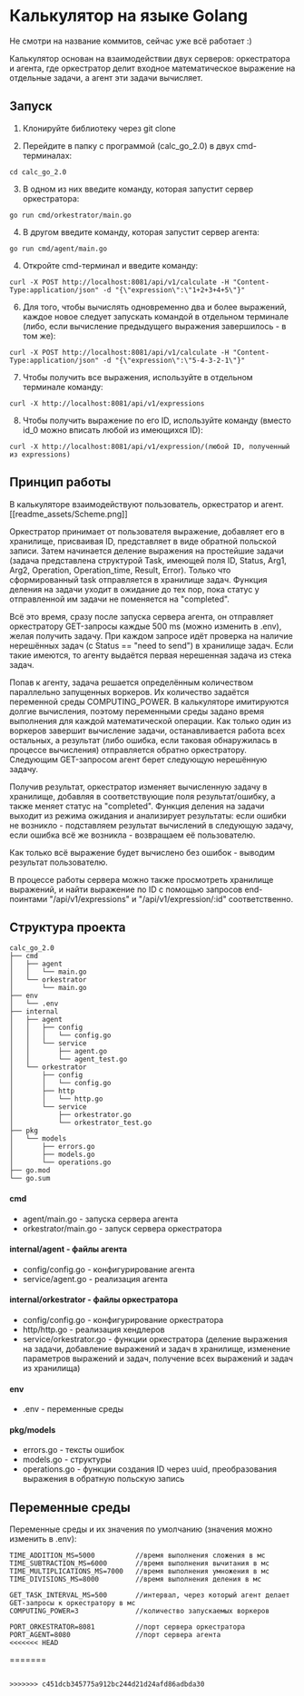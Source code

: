 # Калькулятор на языке Golang

Не смотри на название коммитов, сейчас уже всё работает :)

Калькулятор основан на взаимодействии двух серверов: оркестратора и агента, где оркестратор делит входное математическое выражение на отдельные задачи, а агент эти задачи вычисляет.


## Запуск

1. Клонируйте библиотеку через git clone 

2. Перейдите в папку с программой (calc_go_2.0) в двух cmd-терминалах:
```
cd calc_go_2.0
```

3.  В одном из них введите команду, которая запустит сервер оркестратора:
```
go run cmd/orkestrator/main.go
```

4. В другом введите команду, которая запустит сервер агента:
```
go run cmd/agent/main.go
```

4. Откройте cmd-терминал и введите команду:
```
curl -X POST http://localhost:8081/api/v1/calculate -H "Content-Type:application/json" -d "{\"expression\":\"1+2+3+4+5\"}"
```

6. Для того, чтобы вычислять одновременно два и более выражений, каждое новое следует запускать командой в отдельном терминале (либо, если вычисление предыдущего выражения завершилось - в том же):
```
curl -X POST http://localhost:8081/api/v1/calculate -H "Content-Type:application/json" -d "{\"expression\":\"5-4-3-2-1\"}"
```

7. Чтобы получить все выражения, используйте в отдельном терминале команду:
```
curl -X http://localhost:8081/api/v1/expressions
```

8. Чтобы получить выражение по его ID, используйте команду (вместо id_0 можно вписать любой из имеющихся ID):
```
curl -X http://localhost:8081/api/v1/expression/(любой ID, полученный из expressions)
```

## Принцип работы

В калькуляторе взаимодействуют пользователь, оркестратор и агент.
[[readme_assets/Scheme.png]]

Оркестратор принимает от пользователя выражение, добавляет его в хранилище, присваивая ID, представляет в виде обратной польской записи. Затем начинается деление выражения на простейшие задачи (задача представлена структурой Task, имеющей поля ID, Status, Arg1, Arg2, Operation, Operation_time, Result, Error). Только что сформированный task отправляется в хранилище задач. Функция деления на задачи уходит в ожидание до тех пор, пока статус у отправленной им задачи не поменяется на "completed".

Всё это время, сразу после запуска сервера агента, он отправляет оркестратору GET-запросы каждые 500 ms (можно изменить в .env), желая получить задачу. При каждом запросе идёт проверка на наличие нерешённых задач (с Status == "need to send") в хранилище задач. Если такие имеются, то агенту выдаётся первая нерешенная задача из стека задач. 

Попав к агенту, задача решается определённым количеством параллельно запущенных воркеров. Их количество задаётся переменной среды COMPUTING_POWER. В калькуляторе имитируются долгие вычисления, поэтому переменными среды задано время выполнения для каждой математической операции. Как только один из воркеров завершит вычисление задачи, останавливается работа всех остальных, а результат (либо ошибка, если таковая обнаружилась в процессе вычисления) отправляется обратно оркестратору. Следующим GET-запросом агент берет следующую нерешённую задачу.

Получив результат, оркестратор изменяет вычисленную задачу в хранилище, добавляя в соответствующие поля результат/ошибку, а также меняет статус на "completed". Функция деления на задачи выходит из режима ожидания и анализирует результаты: если ошибки не возникло - подставляем результат вычислений в следующую задачу, если ошибка всё же возникла - возвращаем её пользователю.

Как только всё выражение будет вычислено без ошибок - выводим результат пользователю.

В процессе работы сервера можно также просмотреть хранилище выражений, и найти выражение по ID с помощью запросов end-поинтами "/api/v1/expressions" и "/api/v1/expression/:id" соответственно.


## Структура проекта
```
calc_go_2.0
├── cmd
│   ├── agent
│   │   └── main.go
│   └── orkestrator
│       └── main.go
├── env 
│   └── .env
├── internal
│   ├── agent
│   │   ├── config
│   │   │   └── config.go
│   │   └── service
│   │       ├── agent.go
│   │       └── agent_test.go
│   └── orkestrator
│       ├── config
│       │   └── config.go
│       ├── http
│       │   └── http.go
│       └── service
│           ├── orkestrator.go
│           └── orkestrator_test.go
├── pkg
│   └── models
│       ├── errors.go
│       ├── models.go
│       └── operations.go
├── go.mod
└── go.sum
```

#### cmd
- agent/main.go - запуска сервера агента
- orkestrator/main.go - запуск сервера оркестратора

#### internal/agent - файлы агента
- config/config.go - конфигурирование агента
- service/agent.go - реализация агента

#### internal/orkestrator - файлы оркестратора
- config/config.go - конфигурирование оркестратора
- http/http.go - реализация хендлеров
- service/orkestrator.go - функции оркестратора (деление выражения на задачи, добавление выражений и задач в хранилище, изменение параметров выражений и задач, получение всех выражений и задач из хранилища)

#### env
- .env - переменные среды

#### pkg/models
- errors.go - тексты ошибок
- models.go - структуры
- operations.go - функции создания ID через uuid, преобразования выражения в обратную польскую запись

## Переменные среды

Переменные среды и их значения по умолчанию (значения можно изменить в .env):
```
TIME_ADDITION_MS=5000          //время выполнения сложения в мс
TIME_SUBTRACTION_MS=6000       //время выполнения вычитания в мс
TIME_MULTIPLICATIONS_MS=7000   //время выполнения умножения в мс
TIME_DIVISIONS_MS=8000         //время выполнения деления в мс

GET_TASK_INTERVAL_MS=500       //интервал, через который агент делает GET-запросы к оркестратору в мс
COMPUTING_POWER=3              //количество запускаемых воркеров

PORT_ORKESTRATOR=8081		   //порт сервера оркестратора
PORT_AGENT=8080				   //порт сервера агента
<<<<<<< HEAD
```
=======
```

>>>>>>> c451dcb345775a912bc244d21d24afd86adbda30

